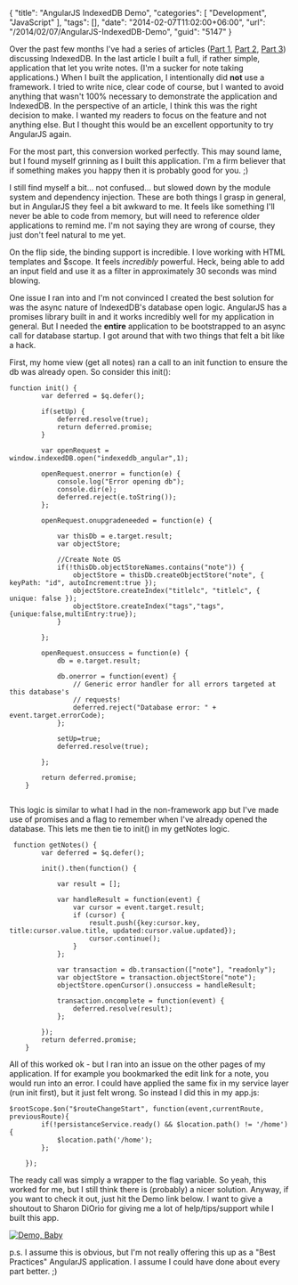 {
	"title": "AngularJS IndexedDB Demo",
	"categories": [
		"Development",
		"JavaScript"
	],
	"tags": [],
	"date": "2014-02-07T11:02:00+06:00",
	"url": "/2014/02/07/AngularJS-IndexedDB-Demo",
	"guid": "5147"
}

<p>
Over the past few months I've had a series of articles (<a href="http://net.tutsplus.com/tutorials/javascript-ajax/working-with-indexeddb/">Part 1</a>, <a href="http://net.tutsplus.com/tutorials/javascript-ajax/working-with-indexeddb-part-2/">Part 2</a>, <a href="http://net.tutsplus.com/tutorials/javascript-ajax/working-with-indexeddb-part-3/">Part 3</a>) discussing IndexedDB. In the last article I built a full, if rather simple, application that let you write notes. (I'm a sucker for note taking applications.) When I built the application, I intentionally did <strong>not</strong> use a framework. I tried to write nice, clear code of course, but I wanted to avoid anything that wasn't 100% necessary to demonstrate the application and IndexedDB. In the perspective of an article, I think this was the right decision to make. I wanted my readers to focus on the feature and not anything else. But I thought this would be an excellent opportunity to try AngularJS again.
</p>
<!--more-->
<p>
For the most part, this conversion worked perfectly. This may sound lame, but I found myself grinning as I built this application. I'm a firm believer that if something makes you happy then it is probably good for you. ;) 
</p>

<p>
I still find myself a bit... not confused... but slowed down by the module system and dependency injection. These are both things I grasp in general, but in AngularJS they feel a bit awkward to me. It feels like something I'll never be able to code from memory, but will need to reference older applications to remind me. I'm not saying they are wrong of course, they just don't feel natural to me yet. 
</p>

<p>
On the flip side, the binding support is incredible. I love working with HTML templates and $scope. It feels <i>incredibly</i> powerful. Heck, being able to add an input field and use it as a filter in approximately 30 seconds was mind blowing. 
</p>

<p>
One issue I ran into and I'm not convinced I created the best solution for was the async nature of IndexedDB's database open logic. AngularJS has a promises library built in and it works incredibly well for my application in general. But I needed the <strong>entire</strong> application to be bootstrapped to an async call for database startup. I got around that with two things that felt a bit like a hack.
</p>

<p>
First, my home view (get all notes) ran a call to an init function to ensure the db was already open. So consider this init():
</p>

<pre><code class="language-javascript">function init() {
		var deferred = $q.defer();

		if(setUp) {
			deferred.resolve(true);
			return deferred.promise;
		}
		
		var openRequest = window.indexedDB.open("indexeddb_angular",1);
	
		openRequest.onerror = function(e) {
			console.log("Error opening db");
			console.dir(e);
			deferred.reject(e.toString());
		};

		openRequest.onupgradeneeded = function(e) {
	
			var thisDb = e.target.result;
			var objectStore;
			
			//Create Note OS
			if(!thisDb.objectStoreNames.contains("note")) {
				objectStore = thisDb.createObjectStore("note", { keyPath: "id", autoIncrement:true });
				objectStore.createIndex("titlelc", "titlelc", { unique: false });
				objectStore.createIndex("tags","tags", {unique:false,multiEntry:true});
			}
	
		};

		openRequest.onsuccess = function(e) {
			db = e.target.result;
			
			db.onerror = function(event) {
				// Generic error handler for all errors targeted at this database's
				// requests!
				deferred.reject("Database error: " + event.target.errorCode);
			};
	
			setUp=true;
			deferred.resolve(true);
		
		};	

		return deferred.promise;
	}

</code></pre>

<p>
This logic is similar to what I had in the non-framework app but I've made use of promises and a flag to remember when I've already opened the database. This lets me then tie to init() in my getNotes logic.
</p>

<pre><code class="language-javascript">	function getNotes() {
		var deferred = $q.defer();
		
		init().then(function() {

			var result = [];

			var handleResult = function(event) {  
				var cursor = event.target.result;
				if (cursor) {
					result.push({key:cursor.key, title:cursor.value.title, updated:cursor.value.updated});
					cursor.continue();
				}
			};  
			
			var transaction = db.transaction(["note"], "readonly");  
			var objectStore = transaction.objectStore("note");
            objectStore.openCursor().onsuccess = handleResult;

			transaction.oncomplete = function(event) {
				deferred.resolve(result);
			};
		
		});
		return deferred.promise;
	}
</code></pre>

<p>
All of this worked ok - but I ran into an issue on the other pages of my application. If for example you bookmarked the edit link for a note, you would run into an error. I could have applied the same fix in my service layer (run init first), but it just felt wrong. So instead I did this in my app.js:
</p>

<pre><code class="language-javascript">$rootScope.$on("$routeChangeStart", function(event,currentRoute, previousRoute){
		if(!persistanceService.ready() && $location.path() != '/home') {
			$location.path('/home');
		};

	});
</code></pre>

<p>
The ready call was simply a wrapper to the flag variable. So yeah, this worked for me, but I still think there is (probably) a nicer solution. Anyway, if you want to check it out, just hit the Demo link below. I want to give a shoutout to Sharon DiOrio for giving me a lot of help/tips/support while I built this app.
</p>

<p>
<a href="https://static.raymondcamden.com/demos/2014/feb/7/index.html#/home"><img src="https://static.raymondcamden.com/images/icon_128.png" title="Demo, Baby" border="0"></a>  
</p>

<p>
p.s. I assume this is obvious, but I'm not really offering this up as a "Best Practices" AngularJS application. I assume I could have done about every part better. ;)
</p>